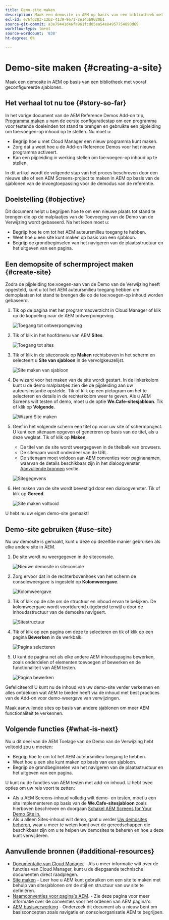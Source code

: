 ```yaml
---
title: Demo-site maken
description: Maak een demosite in AEM op basis van een bibliotheek met vooraf geconfigureerde sjablonen.
exl-id: e76fd283-12b2-4139-9e71-2e145b9620b1
source-git-commit: a3e79441d46fa961fcd05ea54e84957754890d69
workflow-type: tm+mt
source-wordcount: '838'
ht-degree: 0%

---
```


# Demo-site maken {#creating-a-site}

Maak een demosite in AEM op basis van een bibliotheek met vooraf geconfigureerde sjablonen.

## Het verhaal tot nu toe {#story-so-far}

In het vorige document van de AEM Reference Demos Add-on trip, [Programma maken](create-program.md) u nam de eerste configuratiestap om een programma voor testende doeleinden tot stand te brengen en gebruikte een pijpleiding om toe:voegen-op inhoud op te stellen. Nu moet u:

* Begrijp hoe u met Cloud Manager een nieuw programma kunt maken.
* Zorg dat u weet hoe u de Add-on Reference Demos voor het nieuwe programma activeert.
* Kan een pijpleiding in werking stellen om toe:voegen-op inhoud op te stellen.

In dit artikel wordt de volgende stap van het proces beschreven door een nieuwe site of een AEM Screens-project te maken in AEM op basis van de sjablonen van de invoegtoepassing voor de demodus van de referentie.

## Doelstelling {#objective}

Dit document helpt u begrijpen hoe te om een nieuwe plaats tot stand te brengen die op de malplaatjes van de Toevoeging van de Demo van de Verwijzing wordt gebaseerd. Na het lezen moet u:

* Begrijp hoe te om tot het AEM auteursmilieu toegang te hebben.
* Weet hoe u een site kunt maken op basis van een sjabloon.
* Begrijp de grondbeginselen van het navigeren van de plaatsstructuur en het uitgeven van een pagina.

## Een demopsite of schermproject maken {#create-site}

Zodra de pijpleiding toe:voegen-aan van de Demo van de Verwijzing heeft opgesteld, kunt u tot het AEM auteursmilieu toegang hebben om demoplaatsen tot stand te brengen die op de toe:voegen-op inhoud worden gebaseerd.

1. Tik op de pagina met het programmaoverzicht in Cloud Manager of klik op de koppeling naar de AEM ontwerpomgeving.

   ![Toegang tot ontwerpomgeving](assets/access-author.png)

1. Tik of klik in het hoofdmenu van AEM **Sites**.

   ![Toegang tot sites](assets/access-sites.png)

1. Tik of klik in de siteconsole op **Maken** rechtsboven in het scherm en selecteert u **Site van sjabloon** in de vervolgkeuzelijst.

   ![Site maken van sjabloon](assets/create-site-from-template.png)

1. De wizard voor het maken van de site wordt gestart. In de linkerkolom kunt u de demo malplaatjes zien die de pijpleiding aan uw auteursinstantie opstelde. Tik of klik op een pictogram om het te selecteren en details in de rechterkolom weer te geven. Als u AEM Screens wilt testen of demo, moet u de optie **We.Cafe-sitesjabloon**. Tik of klik op **Volgende**.

   ![Wizard Site maken](assets/site-creation-wizard.png)

1. Geef in het volgende scherm een titel op voor uw site of schermproject. U kunt een sitenaam opgeven of genereren op basis van de titel, als u deze weglaat. Tik of klik op **Maken**.

   * De titel van de site wordt weergegeven in de titelbalk van browsers.
   * De sitenaam wordt onderdeel van de URL.
   * De sitenaam moet voldoen aan AEM conventies voor paginanamen, waarvan de details beschikbaar zijn in het dialoogvenster [Aanvullende bronnen](#additional-resources) sectie.

   ![Sitegegevens](assets/site-details.png)

1. Het maken van de site wordt bevestigd door een dialoogvenster. Tik of klik op **Gereed**.

   ![Site maken voltooid](assets/site-creation-complete.png)

U hebt nu uw eigen demo-site gemaakt!

## Demo-site gebruiken {#use-site}

Nu uw demosite is gemaakt, kunt u deze op dezelfde manier gebruiken als elke andere site in AEM.

1. De site wordt nu weergegeven in de siteconsole.

   ![Nieuwe demosite in siteconsole](assets/new-demo-site.png)

1. Zorg ervoor dat in de rechterbovenhoek van het scherm de consoleweergave is ingesteld op **Kolomweergave**.

   ![Kolomweergave](assets/column-view.png)

1. Tik of klik op de site om de structuur en inhoud ervan te bekijken. De kolomweergave wordt voortdurend uitgebreid terwijl u door de inhoudsstructuur van de demosite navigeert.

   ![Sitestructuur](assets/site-structure.png)

1. Tik of klik op een pagina om deze te selecteren en tik of klik op een pagina **Bewerken** in de werkbalk.

   ![Pagina selecteren](assets/select-page.png)

1. U kunt de pagina net als elke andere AEM inhoudspagina bewerken, zoals onderdelen of elementen toevoegen of bewerken en de functionaliteit van AEM testen.

   ![Pagina bewerken](assets/edit-page.png)

Gefeliciteerd! U kunt nu de inhoud van uw demo-site verder verkennen en alles ontdekken wat AEM te bieden heeft via de inhoud met best practices van de Add-on voor demo-weergave van verwijzingen.

Maak aanvullende sites op basis van andere sjablonen om meer AEM functionaliteit te verkennen.

## Volgende functies {#what-is-next}

Nu u dit deel van de AEM Toelage van de Demo van de Verwijzing hebt voltooid zou u moeten:

* Begrijp hoe te om tot het AEM auteursmilieu toegang te hebben.
* Weet hoe u een site kunt maken op basis van een sjabloon.
* Begrijp de grondbeginselen van het navigeren van de plaatsstructuur en het uitgeven van een pagina.

U kunt nu de functies van AEM testen met add-on inhoud. U hebt twee opties om uw reis voort te zetten:

* Als u AEM Screens-inhoud volledig wilt demo- en testen, moet u een site implementeren op basis van de **We.Cafe-sitesjabloon** zoals hierboven beschreven en doorgaan [Schakel AEM Screens for Your Demo Site in.](screens.md)
* Als u alleen Sites-inhoud wilt demo, gaat u verder [Uw demosites beheren,](manage.md) waar u meer te weten komt over de gereedschappen die beschikbaar zijn om u te helpen uw demosites te beheren en hoe u deze kunt verwijderen.

## Aanvullende bronnen {#additional-resources}

* [Documentatie van Cloud Manager](https://experienceleague.adobe.com/docs/experience-manager-cloud-service/onboarding/onboarding-concepts/cloud-manager-introduction.html) - Als u meer informatie wilt over de functies van Cloud Manager, kunt u de diepgaande technische documenten direct raadplegen.
* [Site maken](/help/sites-cloud/administering/site-creation/create-site.md) - Leer hoe u AEM kunt gebruiken om een site te maken met behulp van sitesjablonen om de stijl en structuur van uw site te definiëren.
* [Naamconventies voor pagina&#39;s AEM](/help/sites-cloud/authoring/fundamentals/organizing-pages.md#page-name-restrictions-and-best-practices). - Zie deze pagina voor meer informatie over de conventies voor het ordenen van AEM pagina&#39;s.
* [AEM basisverwerking](/help/sites-cloud/authoring/getting-started/basic-handling.md) - Onderzoek dit document als u nieuw bent om basisconcepten zoals navigatie en consoleorganisatie AEM te begrijpen.
